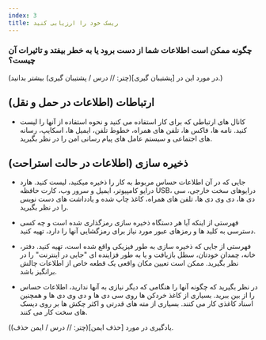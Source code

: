 ```yaml
---
index: 3
title: ریسک خود را ارزیابی کنید
---
```

### چگونه ممکن است اطلاعات شما از دست برود یا به خطر بیفتد و تاثیرات آن چیست؟

(در مورد این در [پشتیبان گیری](چتر: // درس / پشتیبان گیری) بیشتر بدانید.)

## ارتباطات (اطلاعات در حمل و نقل)

- کانال های ارتباطی که برای کار استفاده می کنید و نحوه استفاده از آنها را لیست کنید. نامه ها، فاکس ها، تلفن های همراه، خطوط تلفن، ایمیل ها، اسکایپ، رسانه های اجتماعی و سیستم عامل های پیام رسانی امن را در نظر بگیرید.

## ذخیره سازی (اطلاعات در حالت استراحت)

- جایی که در آن اطلاعات حساس مربوط به کار را ذخیره میکنید، لیست کنید. هارد درایو کامپیوتر، ایمیل و سرور وب، کارت حافظه USB، درایوهای سخت خارجی، سی دی ها، دی وی دی ها، تلفن های همراه، کاغذ چاپ شده و یادداشت های دست نویس را در نظر بگیرید.

- فهرستی از اینکه آیا هر دستگاه ذخیره سازی رمزگذاری شده است و چه کسی دسترسی به کلید ها و رمزهای عبور مورد نیاز برای رمزگشایی آنها را دارد، تهیه کنید.

- فهرستی از جایی که ذخیره سازی به طور فیزیکی واقع شده است، تهیه کنید. دفتر، خانه، چمدان خودتان، سطل بازیافت و یا به طور فزاینده ای "جایی در اینترنت" را در نظر بگیرید. ممکن است  تعیین مکان واقعی یک قطعه خاص از اطلاعات چالش برانگیز باشد.

- در نظر بگیرید که چگونه آنها را هنگامی که دیگر نیازی به آنها ندارید، اطلاعات حساس را از بین ببرید. بسیاری از کاغذ خردکن ها روی سی دی ها و دی وی دی ها و همچنین اسناد کاغذی کار می کنند. بسیاری از مته های قدرتی و اکثر چکش ها بر روی دیسک های سخت کار می کنند.

(یادگیری در مورد [حذف ایمن](چتر: // درس / ایمن حذف).
